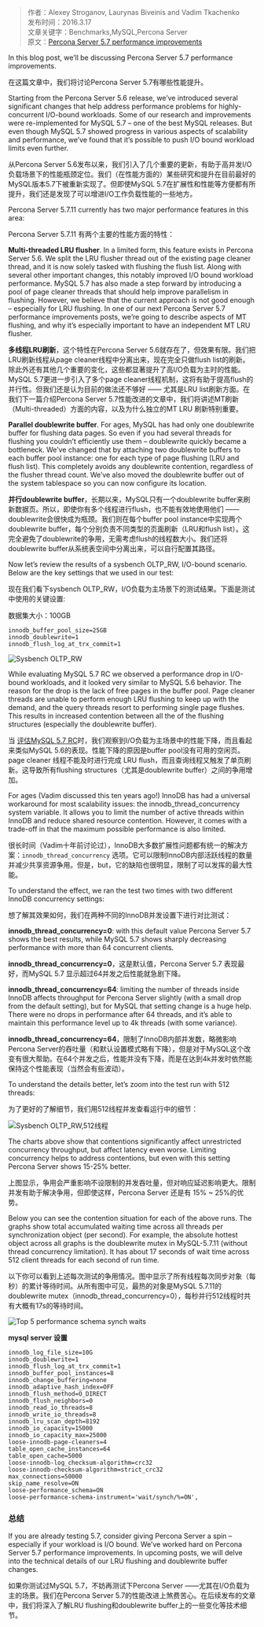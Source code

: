 >作者：Alexey Stroganov, Laurynas Biveinis and Vadim Tkachenko  
>发布时间：2016.3.17  
>文章关键字：Benchmarks,MySQL,Percona Server  
>原文：[Percona Server 5.7 performance improvements](https://www.percona.com/blog/2016/03/17/percona-server-5-7-performance-improvements/) 

In this blog post, we’ll be discussing Percona Server 5.7 performance improvements.  

在这篇文章中，我们将讨论Percona Server 5.7有哪些性能提升。

Starting from the Percona Server 5.6 release, we’ve introduced several significant changes that help address performance problems for highly-concurrent I/O-bound workloads. Some of our research and improvements were re-implemented for MySQL 5.7 – one of the best MySQL releases. But even though MySQL 5.7 showed progress in various aspects of scalability and performance, we’ve found that it’s possible to push I/O bound workload limits even further.  
  
从Percona Server 5.6发布以来，我们引入了几个重要的更新，有助于高并发I/O负载场景下的性能瓶颈定位。我们（在性能方面的）某些研究和提升在目前最好的MySQL版本5.7下被重新实现了。但即使MySQL 5.7在扩展性和性能等方便都有所提升，我们还是发现了可以增进I/O工作负载性能的一些地方。

Percona Server 5.7.11 currently has two major performance features in this area:  

Percona Server 5.7.11 有两个主要的性能方面的特性：

**Multi-threaded LRU flusher**. In a limited form, this feature exists in Percona Server 5.6. We split the LRU flusher thread out of the existing page cleaner thread, and it is now solely tasked with flushing the flush list. Along with several other important changes, this notably improved I/O bound workload performance. MySQL 5.7 has also made a step forward by introducing a pool of page cleaner threads that should help improve parallelism in flushing. However, we believe that the current approach is not good enough – especially for LRU flushing. In one of our next Percona Server 5.7 performance improvements posts, we’re going to describe aspects of MT flushing, and why it’s especially important to have an independent MT LRU flusher.  

**多线程LRU刷新**，这个特性在Percona Server 5.6就存在了，但效果有限。我们把LRU刷新线程从page cleaner线程中分离出来，现在完全只做flush list的刷新。除此外还有其他几个重要的变化，这些都显著提升了高I/O负载为主时的性能。MySQL 5.7更进一步引入了多个page cleaner线程机制，这将有助于提高flush的并行性。但我们还是认为目前的做法还不够好 —— 尤其是LRU list刷新方面。在我们下一篇介绍Percona Server 5.7性能改进的文章中，我们将讲述MT刷新（Multi-threaded）方面的内容，以及为什么独立的MT LRU 刷新特别重要。  

**Parallel doublewrite buffer**. For ages, MySQL has had only one doublewrite buffer for flushing data pages. So even if you had several threads for flushing you couldn’t efficiently use them – doublewrite quickly became a bottleneck. We’ve changed that by attaching two doublewrite buffers to each buffer pool instance: one for each type of page flushing (LRU and flush list). This completely avoids any doublewrite contention, regardless of the flusher thread count. We’ve also moved the doublewrite buffer out of the system tablespace so you can now configure its location.  

**并行doublewrite buffer**，长期以来，MySQL只有一个doublewrite buffer来刷新数据页。所以，即使你有多个线程进行flush，也不能有效地使用他们 —— doublewrite会很快成为瓶颈。我们则在每个buffer pool instance中实现两个doublewrite buffer，每个分别负责不同类型的页面刷新（LRU和flush list）。这完全避免了doublewrite的争用，无需考虑flush的线程数大小。我们还将doublewrite buffer从系统表空间中分离出来，可以自行配置其路径。

Now let’s review the results of a sysbench OLTP_RW, I/O-bound scenario. Below are the key settings that we used in our test:  

现在我们看下sysbench OLTP_RW，I/O负载为主场景下的测试结果。下面是测试中使用的关键设置:  

数据集大小：100GB  
```
innodb_buffer_pool_size=25GB  
innodb_doublewrite=1  
innodb_flush_log_at_trx_commit=1  
```

![Sysbench OLTP_RW](https://www.percona.com/blog/wp-content/uploads/2016/03/5711.blog_.n1.v1.png)

While evaluating MySQL 5.7 RC we observed a performance drop in I/O-bound workloads, and it looked very similar to MySQL 5.6 behavior. The reason for the drop is the lack of free pages in the buffer pool. Page cleaner threads are unable to perform enough LRU flushing to keep up with the demand, and the query threads resort to performing single page flushes. This results in increased contention between all the of the flushing structures (especially the doublewrite buffer).  

当 [评估MySQL 5.7 RC](https://www.percona.com/blog/2015/10/26/state-percona-server-5-6-mysql-5-6-mysql-5-7rc/ )时，我们观察到I/O负载为主场景中的性能下降，而且看起来类似MySQL 5.6的表现。性能下降的原因是buffer pool没有可用的空闲页。page cleaner 线程不能及时进行完成 LRU flush，而且查询线程又触发了单页刷新。这导致所有flushing structures（尤其是doublewrite buffer）之间的争用增加。

For ages (Vadim discussed this ten years ago!) InnoDB has had a universal workaround for most scalability issues: the innodb_thread_concurrency system variable. It allows you to limit the number of active threads within InnoDB and reduce shared resource contention. However, it comes with a trade-off in that the maximum possible performance is also limited.  

很长时间（Vadim十年前讨论过），InnoDB大多数扩展性问题都有统一的解决方案：`innodb_thread_concurrency` 选项。它可以限制InnoDB内部活跃线程的数量并减少共享资源争用。但是，but，它的缺陷也很明显，限制了可以发挥的最大性能。

To understand the effect, we ran the test two times with two different InnoDB concurrency settings:  

想了解其效果如何，我们在两种不同的InnoDB并发设置下进行对比测试：

**innodb_thread_concurrency=0**: with this default value Percona Server 5.7 shows the best results, while MySQL 5.7 shows sharply decreasing performance with more than 64 concurrent clients.  

**innodb_thread_concurrency=0**，这是默认值，Percona Server 5.7 表现最好，而MySQL 5.7 显示超过64并发之后性能就急剧下降。

**innodb_thread_concurrency=64**: limiting the number of threads inside InnoDB affects throughput for Percona Server slightly (with a small drop from the default setting), but for MySQL that setting change is a huge help. There were no drops in performance after 64 threads, and it’s able to maintain this performance level up to 4k threads (with some variance).  

**innodb_thread_concurrency=64**，限制了InnoDB内部并发数，略微影响Percona Server的吞吐量（和默认设置模式略有下降），但是对于MySQL这个改变有很大帮助。在64个并发之后，性能并没有下降，而是在达到4k并发时依然能保持这个性能表现（当然会有些波动）。

To understand the details better, let’s zoom into the test run with 512 threads:  

为了更好的了解细节，我们用512线程并发查看运行中的细节：

![Sysbench OLTP_RW,512线程](https://www.percona.com/blog/wp-content/uploads/2016/03/5711.blog_.n2.v4.png)

The charts above show that contentions significantly affect unrestricted concurrency throughput, but affect latency even worse. Limiting concurrency helps to address contentions, but even with this setting Percona Server shows 15-25% better.  

上图显示，争用会严重影响不设限制的并发吞吐量，但对响应延迟影响更大。限制并发有助于解决争用，但即使这样，Percona Server 还是有 15% ~ 25%的优势。

Below you can see the contention situation for each of the above runs. The graphs show total accumulated waiting time across all threads per synchronization object (per second). For example, the absolute hottest object across all graphs is the doublewrite mutex in MySQL-5.7.11 (without thread concurrency limitation). It has about 17 seconds of wait time across 512 client threads for each second of run time.  

以下你可以看到上述每次测试的争用情况。图中显示了所有线程每次同步对象（每秒）的累计等待时间。从所有图中可见，最热的对象是MySQL 5.7.11的doublewrite mutex（innodb_thread_concurrency=0），每秒并行512线程时共有大概有17s的等待时间。

![Top 5 performance schema synch waits](https://www.percona.com/blog/wp-content/uploads/2016/03/5711.blog_.n4.v6.png)

**mysql server 设置**
```
innodb_log_file_size=10G
innodb_doublewrite=1
innodb_flush_log_at_trx_commit=1
innodb_buffer_pool_instances=8
innodb_change_buffering=none
innodb_adaptive_hash_index=OFF
innodb_flush_method=O_DIRECT
innodb_flush_neighbors=0
innodb_read_io_threads=8
innodb_write_io_threads=8
innodb_lru_scan_depth=8192
innodb_io_capacity=15000
innodb_io_capacity_max=25000
loose-innodb-page-cleaners=4
table_open_cache_instances=64
table_open_cache=5000
loose-innodb-log_checksum-algorithm=crc32
loose-innodb-checksum-algorithm=strict_crc32
max_connections=50000
skip_name_resolve=ON
loose-performance_schema=ON
loose-performance-schema-instrument='wait/synch/%=ON',
```
### **总结**
If you are already testing 5.7, consider giving Percona Server a spin – especially if your workload is I/O bound. We’ve worked hard on Percona Server 5.7 performance improvements. In upcoming posts, we will delve into the technical details of our LRU flushing and doublewrite buffer changes.  

如果你测试过MySQL 5.7，不妨再测试下Percona Server ——尤其在I/O负载为主的场景。我们在Percona Server 5.7的性能改进上煞费苦心。在后续发布的文章中，我们将深入了解LRU flushing和doublewrite buffer上的一些变化等技术细节。 
